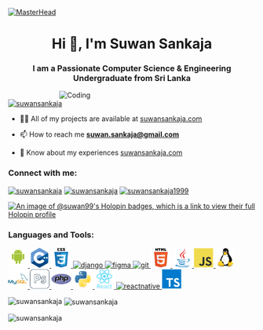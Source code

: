 [![MasterHead](https://filedn.eu/lVNP1DcGQUE5OPMMHbPaQeb/Github%20Readme/fun_typing.gif)](https://suwansankaja.com)
<h1 align="center">Hi 👋, I'm Suwan Sankaja</h1>

<h3 align="center">I am a Passionate Computer Science & Engineering Undergraduate from Sri Lanka</h3>
<img align="right" alt="Coding" width="400" src="https://filedn.eu/lVNP1DcGQUE5OPMMHbPaQeb/Github%20Readme/typing.gif">


<p align="left"> <a href="https://twitter.com/suwansankaja" target="blank"><img src="https://img.shields.io/twitter/follow/suwansankaja?logo=twitter&style=for-the-badge" alt="suwansankaja" /></a> </p>

- 👨‍💻 All of my projects are available at [suwansankaja.com](https://suwansankaja.com)

- 📫 How to reach me **suwan.sankaja@gmail.com**

- 📄 Know about my experiences [suwansankaja.com](https://suwansankaja.com)

<h3 align="left">Connect with me:</h3>
<p align="left">
<a href="https://twitter.com/suwansankaja" target="blank"><img align="center" src="https://raw.githubusercontent.com/rahuldkjain/github-profile-readme-generator/master/src/images/icons/Social/twitter.svg" alt="suwansankaja" height="30" width="40" /></a>
<a href="https://linkedin.com/in/suwansankaja" target="blank"><img align="center" src="https://raw.githubusercontent.com/rahuldkjain/github-profile-readme-generator/master/src/images/icons/Social/linked-in-alt.svg" alt="suwansankaja" height="30" width="40" /></a>
<a href="https://fb.com/suwansankaja1999" target="blank"><img align="center" src="https://raw.githubusercontent.com/rahuldkjain/github-profile-readme-generator/master/src/images/icons/Social/facebook.svg" alt="suwansankaja1999" height="30" width="40" /></a>
</p>

[![An image of @suwan99's Holopin badges, which is a link to view their full Holopin profile](https://holopin.me/suwan99)](https://holopin.io/@suwan99)

<h3 align="left">Languages and Tools:</h3>
<p align="left"> <a href="https://developer.android.com" target="_blank" rel="noreferrer"> <img src="https://raw.githubusercontent.com/devicons/devicon/master/icons/android/android-original-wordmark.svg" alt="android" width="40" height="40"/> </a> <a href="https://www.w3schools.com/cpp/" target="_blank" rel="noreferrer"> <img src="https://raw.githubusercontent.com/devicons/devicon/master/icons/cplusplus/cplusplus-original.svg" alt="cplusplus" width="40" height="40"/> </a> <a href="https://www.w3schools.com/css/" target="_blank" rel="noreferrer"> <img src="https://raw.githubusercontent.com/devicons/devicon/master/icons/css3/css3-original-wordmark.svg" alt="css3" width="40" height="40"/> </a> <a href="https://www.djangoproject.com/" target="_blank" rel="noreferrer"> <img src="https://cdn.worldvectorlogo.com/logos/django.svg" alt="django" width="40" height="40"/> </a> <a href="https://www.figma.com/" target="_blank" rel="noreferrer"> <img src="https://www.vectorlogo.zone/logos/figma/figma-icon.svg" alt="figma" width="40" height="40"/> </a> <a href="https://git-scm.com/" target="_blank" rel="noreferrer"> <img src="https://www.vectorlogo.zone/logos/git-scm/git-scm-icon.svg" alt="git" width="40" height="40"/> </a> <a href="https://www.w3.org/html/" target="_blank" rel="noreferrer"> <img src="https://raw.githubusercontent.com/devicons/devicon/master/icons/html5/html5-original-wordmark.svg" alt="html5" width="40" height="40"/> </a> <a href="https://www.java.com" target="_blank" rel="noreferrer"> <img src="https://raw.githubusercontent.com/devicons/devicon/master/icons/java/java-original.svg" alt="java" width="40" height="40"/> </a> <a href="https://developer.mozilla.org/en-US/docs/Web/JavaScript" target="_blank" rel="noreferrer"> <img src="https://raw.githubusercontent.com/devicons/devicon/master/icons/javascript/javascript-original.svg" alt="javascript" width="40" height="40"/> </a> <a href="https://www.linux.org/" target="_blank" rel="noreferrer"> <img src="https://raw.githubusercontent.com/devicons/devicon/master/icons/linux/linux-original.svg" alt="linux" width="40" height="40"/> </a> <a href="https://www.mysql.com/" target="_blank" rel="noreferrer"> <img src="https://raw.githubusercontent.com/devicons/devicon/master/icons/mysql/mysql-original-wordmark.svg" alt="mysql" width="40" height="40"/> </a> <a href="https://www.photoshop.com/en" target="_blank" rel="noreferrer"> <img src="https://raw.githubusercontent.com/devicons/devicon/master/icons/photoshop/photoshop-line.svg" alt="photoshop" width="40" height="40"/> </a> <a href="https://www.php.net" target="_blank" rel="noreferrer"> <img src="https://raw.githubusercontent.com/devicons/devicon/master/icons/php/php-original.svg" alt="php" width="40" height="40"/> </a> <a href="https://www.python.org" target="_blank" rel="noreferrer"> <img src="https://raw.githubusercontent.com/devicons/devicon/master/icons/python/python-original.svg" alt="python" width="40" height="40"/> </a> <a href="https://reactjs.org/" target="_blank" rel="noreferrer"> <img src="https://raw.githubusercontent.com/devicons/devicon/master/icons/react/react-original-wordmark.svg" alt="react" width="40" height="40"/> </a> <a href="https://reactnative.dev/" target="_blank" rel="noreferrer"> <img src="https://reactnative.dev/img/header_logo.svg" alt="reactnative" width="40" height="40"/> </a> <a href="https://www.typescriptlang.org/" target="_blank" rel="noreferrer"> <img src="https://raw.githubusercontent.com/devicons/devicon/master/icons/typescript/typescript-original.svg" alt="typescript" width="40" height="40"/> </a> </p>

<p><img align="left" src="https://github-readme-stats.vercel.app/api/top-langs?username=suwansankaja&theme=highcontrast&show_icons=true&locale=en&layout=compact" alt="suwansankaja" /></p>

<p>&nbsp;<img align="center" src="https://github-readme-stats.vercel.app/api?username=suwansankaja&theme=highcontrast&show_icons=true&locale=en" alt="suwansankaja" /></p>

<p><img align="center" src="https://github-readme-streak-stats.herokuapp.com/?user=suwansankaja&theme=highcontrast&" alt="suwansankaja" /></p>
